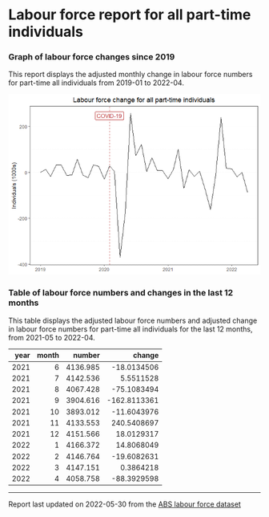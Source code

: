 Labour force report for all part-time individuals
================

### Graph of labour force changes since 2019

This report displays the adjusted monthly change in labour force numbers
for part-time all individuals from 2019-01 to 2022-04.

![](02_create_report_template_files/figure-gfm/unnamed-chunk-2-1.png)<!-- -->

### Table of labour force numbers and changes in the last 12 months

This table displays the adjusted labour force numbers and adjusted
change in labour force numbers for part-time all individuals for the
last 12 months, from 2021-05 to 2022-04.

| year | month |   number |       change |
|-----:|------:|---------:|-------------:|
| 2021 |     6 | 4136.985 |  -18.0134506 |
| 2021 |     7 | 4142.536 |    5.5511528 |
| 2021 |     8 | 4067.428 |  -75.1083494 |
| 2021 |     9 | 3904.616 | -162.8113361 |
| 2021 |    10 | 3893.012 |  -11.6043976 |
| 2021 |    11 | 4133.553 |  240.5408697 |
| 2021 |    12 | 4151.566 |   18.0129317 |
| 2022 |     1 | 4166.372 |   14.8068049 |
| 2022 |     2 | 4146.764 |  -19.6082631 |
| 2022 |     3 | 4147.151 |    0.3864218 |
| 2022 |     4 | 4058.758 |  -88.3929598 |

------------------------------------------------------------------------

Report last updated on 2022-05-30 from the [ABS labour force
dataset](https://www.abs.gov.au/statistics/labour/employment-and-unemployment/labour-force-australia/latest-release)

